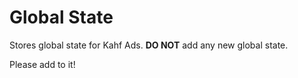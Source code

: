 # Global State

Stores global state for Kahf Ads. **DO NOT** add any new global state.

Please add to it!
